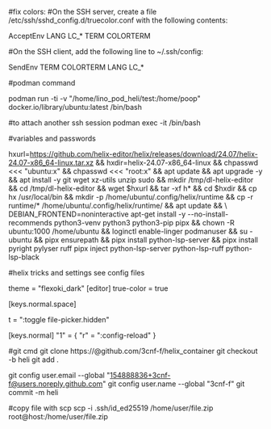 #fix colors: #On the SSH server, create a file /etc/ssh/sshd_config.d/truecolor.conf with the following contents:

AcceptEnv LANG LC_* TERM COLORTERM

#On the SSH client, add the following line to ~/.ssh/config:

SendEnv TERM COLORTERM LANG LC_*

#podman command

podman run -ti -v "/home/lino_pod_heli/test:/home/poop" docker.io/library/ubuntu:latest /bin/bash

#to attach another ssh session podman exec -it /bin/bash

#variables and passwords

hxurl=https://github.com/helix-editor/helix/releases/download/24.07/helix-24.07-x86_64-linux.tar.xz &&
hxdir=helix-24.07-x86_64-linux &&
chpasswd <<< "ubuntu:x" &&
chpasswd <<< "root:x" &&
apt update && apt upgrade -y &&
apt install -y git wget xz-utils unzip sudo &&
mkdir /tmp/dl-helix-editor && cd /tmp/dl-helix-editor &&
wget $hxurl && tar -xf h* && cd $hxdir && cp hx /usr/local/bin &&
mkdir -p /home/ubuntu/.config/helix/runtime && cp -r runtime/* /home/ubuntu/.config/helix/runtime/ &&
apt update && \ DEBIAN_FRONTEND=noninteractive apt-get install -y --no-install-recommends python3-venv python3 python3-pip pipx &&
chown -R ubuntu:1000 /home/ubuntu &&
loginctl enable-linger podmanuser &&
su - ubuntu &&
pipx ensurepath &&
pipx install python-lsp-server &&
pipx install pyright pylyser ruff pipx inject python-lsp-server python-lsp-ruff python-lsp-black

#helix tricks and settings
see config files

theme = "flexoki_dark" [editor] true-color = true

[keys.normal.space]

t = ":toggle file-picker.hidden"

[keys.normal] "1" = { "r" = ":config-reload" }

#git cmd git clone https://@github.com/3cnf-f/helix_container git checkout -b heli git add .

git config user.email --global "154888836+3cnf-f@users.noreply.github.com" git config user.name --global "3cnf-f" git commit -m heli

#copy file with scp scp -i .ssh/id_ed25519 /home/user/file.zip root@host:/home/user/file.zip
